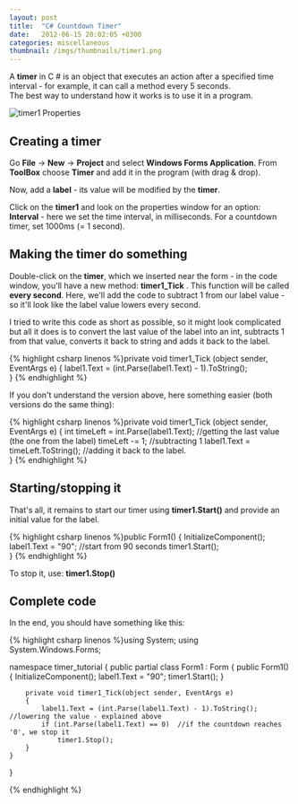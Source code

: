 ```yaml
---
layout: post
title:  "C# Countdown Timer"
date:   2012-06-15 20:02:05 +0300
categories: miscellaneous
thumbnail: /imgs/thumbnails/timer1.png
---
```


A **timer** in C # is an object that executes an action after a specified time interval - for example, it can call a method every 5 seconds.  
The best way to understand how it works is to use it in a program.

![timer1 Properties](http://i46.tinypic.com/wbdoqv.png)

## Creating a timer

Go **File** -> **New** -> **Project** and select **Windows Forms Application**. From **ToolBox** choose **Timer** and add it in the program (with drag & drop).

Now, add a **label** - its value will be modified by the **timer**.

Click on the **timer1** and look on the properties window for an option:  
  **Interval** - here we set the time interval, in milliseconds. For a countdown timer, set 1000ms (= 1 second).

## Making the timer do something

Double-click on the **timer**, which we inserted near the form - in the code window, you'll have a new method: **timer1_Tick** . This function will be called **every second**. Here, we'll add the code to subtract 1 from our label value - so it'll look like the label value lowers every second.

I tried to write this code as short as possible, so it might look complicated but all it does is to convert the last value of the label into an int, subtracts 1 from that value, converts it back to string and adds it back to the label.

{% highlight csharp linenos %}private void timer1_Tick (object sender, EventArgs e)
{
      label1.Text = (int.Parse(label1.Text) - 1).ToString();     
} {% endhighlight %}

If you don't understand the version above, here something easier (both versions do the same thing):

{% highlight csharp linenos %}private void timer1_Tick (object sender, EventArgs e)
{
      int timeLeft = int.Parse(label1.Text);  //getting the last value (the one from the label)
      timeLeft -= 1; //subtracting 1
      label1.Text = timeLeft.ToString();  //adding it back to the label.      
} {% endhighlight %}

## Starting/stopping it

That's all, it remains to start our timer using **timer1.Start()** and provide an initial value for the label.

{% highlight csharp linenos %}public Form1()
{
      InitializeComponent();
      label1.Text = "90"; //start from 90 seconds
      timer1.Start();  
} {% endhighlight %}

To stop it, use: **timer1.Stop()**

## Complete code

In the end, you should have something like this:

{% highlight csharp linenos %}using System;
using System.Windows.Forms;

namespace timer_tutorial
{
    public partial class Form1 : Form
    {
        public Form1()
        {
            InitializeComponent();
            label1.Text = "90";
            timer1.Start();
        }

        private void timer1_Tick(object sender, EventArgs e)
        {
            label1.Text = (int.Parse(label1.Text) - 1).ToString(); //lowering the value - explained above
            if (int.Parse(label1.Text) == 0)  //if the countdown reaches '0', we stop it
                timer1.Stop();
        }
    }
}

{% endhighlight %}